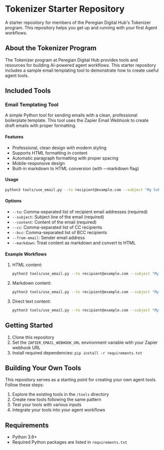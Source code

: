 # Tokenizer Starter Repository

A starter repository for members of the Peregian Digital Hub's Tokenizer program. This repository helps you get up and running with your first Agent workflows.

## About the Tokenizer Program

The Tokenizer program at Peregian Digital Hub provides tools and resources for building AI-powered agent workflows. This starter repository includes a sample email templating tool to demonstrate how to create useful agent tools.

## Included Tools

### Email Templating Tool

A simple Python tool for sending emails with a clean, professional boilerplate template. This tool uses the Zapier Email Webhook to create draft emails with proper formatting.

#### Features

- Professional, clean design with modern styling
- Supports HTML formatting in content
- Automatic paragraph formatting with proper spacing
- Mobile-responsive design
- Built-in markdown to HTML conversion (with --markdown flag)

#### Usage

```bash
python3 tools/use_email.py --to recipient@example.com --subject "My Subject" --content "This is a simple email message."
```

#### Options

- `--to`: Comma-separated list of recipient email addresses (required)
- `--subject`: Subject line of the email (required)
- `--content`: Content of the email (required)
- `--cc`: Comma-separated list of CC recipients
- `--bcc`: Comma-separated list of BCC recipients
- `--from-email`: Sender email address
- `--markdown`: Treat content as markdown and convert to HTML

#### Example Workflows

1. HTML content:
   ```bash
   python3 tools/use_email.py --to recipient@example.com --subject "My Subject" --content "$(cat notes/my_email_content.html)"
   ```

2. Markdown content:
   ```bash
   python3 tools/use_email.py --to recipient@example.com --subject "My Subject" --content "$(cat notes/my_email_content.md)" --markdown
   ```

3. Direct text content:
   ```bash
   python3 tools/use_email.py --to recipient@example.com --subject "My Subject" --content "This is a simple email message."
   ```

## Getting Started

1. Clone this repository
2. Set the `ZAPIER_EMAIL_WEBHOOK_URL` environment variable with your Zapier webhook URL
3. Install required dependencies: `pip install -r requirements.txt`

## Building Your Own Tools

This repository serves as a starting point for creating your own agent tools. Follow these steps:

1. Explore the existing tools in the `/tools` directory
2. Create new tools following the same pattern
3. Test your tools with various inputs
4. Integrate your tools into your agent workflows

## Requirements

- Python 3.6+
- Required Python packages are listed in `requirements.txt` 